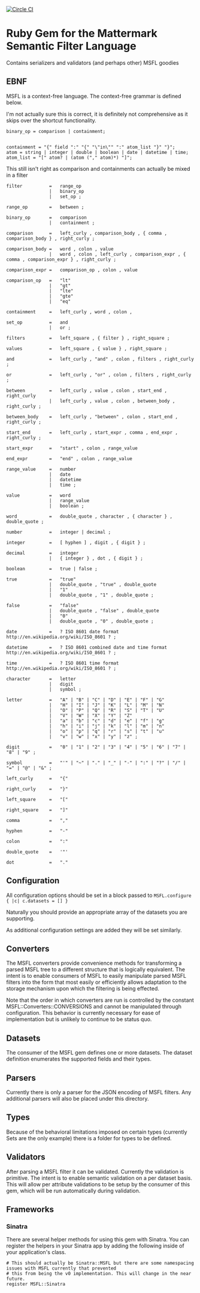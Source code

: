 [![Circle CI](https://circleci.com/gh/Referly/msfl.svg?style=svg)](https://circleci.com/gh/Referly/msfl)

# Ruby Gem for the Mattermark Semantic Filter Language

Contains serializers and validators (and perhaps other) MSFL goodies

## EBNF

MSFL is a context-free language. The context-free grammar is defined below.

I'm not actually sure this is correct, it is definitely not comprehensive as it skips over the shortcut functionality.
```
binary_op = comparison | containment;


containment = "{" field ":" "{" "\"in\"" ":" atom_list "}" "}";
atom = string | integer | double | boolean | date | datetime | time;
atom_list = "[" atom? | (atom ("," atom)*) "]";
```

This still isn't right as comparison and containments can actually be mixed in a filter

    filter          =   range_op
                    |   binary_op
                    |   set_op ;

    range_op        =   between ;

    binary_op       =   comparison
                    |   containment ;

    comparison      =   left_curly , comparison_body , { comma , comparison_body } , right_curly ;

    comparison_body =   word , colon , value
                    |   word , colon , left_curly , comparison_expr , { comma , comparison_expr } , right_curly ;

    comparison_expr =   comparison_op , colon , value

    comparison_op   =   "lt"
                    |   "gt"
                    |   "lte"
                    |   "gte"
                    |   "eq"

    containment     =   left_curly , word , colon ,

    set_op          =   and
                    |   or ;

    filters         =   left_square , { filter } , right_square ;

    values          =   left_square , { value } , right_square ;

    and             =   left_curly , "and" , colon , filters , right_curly ;

    or              =   left_curly , "or" , colon , filters , right_curly ;

    between         =   left_curly , value , colon , start_end , right_curly
                    |   left_curly , value , colon , between_body , right_curly ;

    between_body    =   left_curly , "between" , colon , start_end , right_curly ;

    start_end       =   left_curly , start_expr , comma , end_expr , right_curly ;

    start_expr      =   "start" , colon , range_value

    end_expr        =   "end" , colon , range_value

    range_value     =   number
                    |   date
                    |   datetime
                    |   time ;

    value           =   word
                    |   range_value
                    |   boolean ;

    word            =   double_quote , character , { character } , double_quote ;

    number          =   integer | decimal ;

    integer         =   [ hyphen ] , digit , { digit } ;

    decimal         =   integer
                    |   { integer } , dot , { digit } ;

    boolean         =   true | false ;

    true            =   "true"
                    |   double_quote , "true" , double_quote
                    |   "1"
                    |   double_quote , "1" , double_quote ;

    false           =   "false"
                    |   double_quote , "false" , double_quote
                    |   "0"
                    |   double_quote , "0" , double_quote ;

    date            =   ? ISO 8601 date format http://en.wikipedia.org/wiki/ISO_8601 ? ;

    datetime        =   ? ISO 8601 combined date and time format http://en.wikipedia.org/wiki/ISO_8601 ? ;

    time            =   ? ISO 8601 time format http://en.wikipedia.org/wiki/ISO_8601 ? ;

    character       =   letter
                    |   digit
                    |   symbol ;

    letter          =   "A" | "B" | "C" | "D" | "E" | "F" | "G"
                    |   "H" | "I" | "J" | "K" | "L" | "M" | "N"
                    |   "O" | "P" | "Q" | "R" | "S" | "T" | "U"
                    |   "V" | "W" | "X" | "Y" | "Z"
                    |   "a" | "b" | "c" | "d" | "e" | "f" | "g"
                    |   "h" | "i" | "j" | "k" | "l" | "m" | "n"
                    |   "o" | "p" | "q" | "r" | "s" | "t" | "u"
                    |   "v" | "w" | "x" | "y" | "z" ;

    digit           =   "0" | "1" | "2" | "3" | "4" | "5" | "6" | "7" | "8" | "9" ;

    symbol          =   "'" | "~" | "." | "_" | "-" | ":" | "?" | "/" | "=" | "@" | "&" ;

    left_curly      =   "{"

    right_curly     =   "}"

    left_square     =   "["

    right_square    =   "]"

    comma           =   ","

    hyphen          =   "-"

    colon           =   ":"

    double_quote    =   '"'

    dot             =   "."




## Configuration

All configuration options should be set in a block passed to `MSFL.configure { |c| c.datasets = [] }`

Naturally you should provide an appropriate array of the datasets you are supporting.

As additional configuration settings are added they will be set similarly.

## Converters

The MSFL converters provide convenience methods for transforming a parsed MSFL tree to a different structure that is
logically equivalent. The intent is to enable consumers of MSFL to easily manipulate parsed MSFL filters into the form
that most easily or efficiently allows adaptation to the storage mechanism upon which the filtering is being effected.

Note that the order in which converters are run is controlled by the constant MSFL::Converters::CONVERSIONS and cannot
be manipulated through configuration. This behavior is currently necessary for ease of implementation but is unlikely
to continue to be status quo.

## Datasets

The consumer of the MSFL gem defines one or more datasets. The dataset definition enumerates the supported fields and
their types.

## Parsers

Currently there is only a parser for the JSON encoding of MSFL filters. Any additional parsers will also be placed
under this directory.

## Types

Because of the behavioral limitations imposed on certain types (currently Sets are the only example) there is a folder
for types to be defined.

## Validators

After parsing a MSFL filter it can be validated. Currently the validation is primitive. The intent is to enable
semantic validation on a per dataset basis. This will allow per attribute validations to be setup by the consumer
of this gem, which will be run automatically during validation.

## Frameworks

### Sinatra

There are several helper methods for using this gem with Sinatra. You can register the helpers in your Sinatra app
by adding the following inside of your application's class.

```
# This should actually be Sinatra::MSFL but there are some namespacing issues with MSFL currently that prevented
# this from being the v0 implementation. This will change in the near future.
register MSFL::Sinatra
```